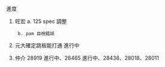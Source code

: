 進度

1. 旺宏 a. 125 spec 調整 

        b. pam 自檢錯誤

2. 元大確定跳板能打通 進行中
   
3. 仲介 28919 進行中、28465 進行中、28438、28018、28011
